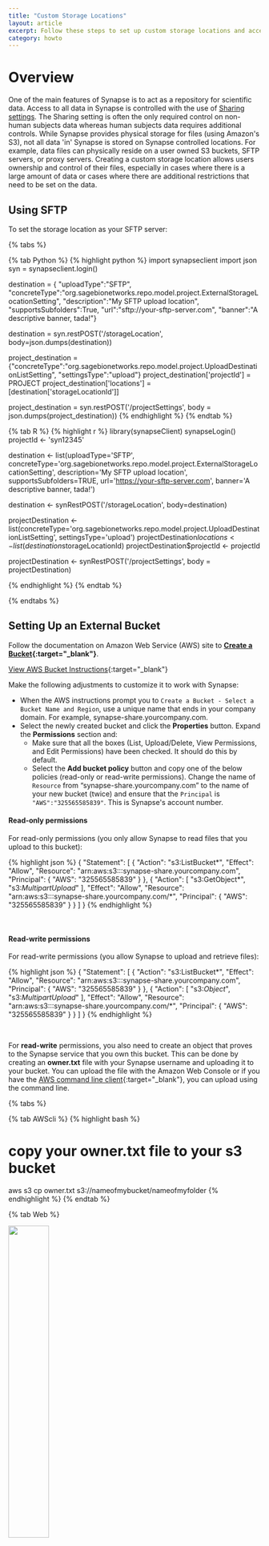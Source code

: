 ```yaml
---
title: "Custom Storage Locations"
layout: article
excerpt: Follow these steps to set up custom storage locations and access them with Synapse. 
category: howto
---
```


<style>
#image {
    width: 100%;
}
#imageSmall {
    width: 40%;
}
</style>

# Overview
One of the main features of Synapse is to act as a repository for scientific data. Access to all data in Synapse is controlled with the use of [Sharing settings](/articles/access_controls). The Sharing setting is often the only required control on non-human subjects data whereas human subjects data requires additional controls. While Synapse provides physical storage for files (using Amazon's S3), not all data 'in' Synapse is stored on Synapse controlled locations. For example, data files can physically reside on a user owned S3 buckets, SFTP servers, or proxy servers. Creating a custom storage location allows users ownership and control of their files, especially in cases where there is a large amount of data or cases where there are additional restrictions that need to be set on the data.

## Using SFTP

To set the storage location as your SFTP server:

{% tabs %}

{% tab Python %}
{% highlight python %}
import synapseclient
import json
syn = synapseclient.login()

destination = { "uploadType":"SFTP",
    "concreteType":"org.sagebionetworks.repo.model.project.ExternalStorageLocationSetting",
    "description":"My SFTP upload location", 
    "supportsSubfolders":True,
    "url":"sftp://your-sftp-server.com",
    "banner":"A descriptive banner, tada!"}

destination = syn.restPOST('/storageLocation', body=json.dumps(destination))

project_destination = {"concreteType":"org.sagebionetworks.repo.model.project.UploadDestinationListSetting", 
    "settingsType":"upload"}
project_destination['projectId'] = PROJECT
project_destination['locations'] = [destination['storageLocationId']]

project_destination = syn.restPOST('/projectSettings', body = json.dumps(project_destination))
{% endhighlight %}
{% endtab %}

{% tab R %}
{% highlight r %}
library(synapseClient)
synapseLogin()
projectId <- 'syn12345'

destination <- list(uploadType='SFTP', 
                    concreteType='org.sagebionetworks.repo.model.project.ExternalStorageLocationSetting',
                    description='My SFTP upload location',
                    supportsSubfolders=TRUE,
                    url='https://your-sftp-server.com',
                    banner='A descriptive banner, tada!')
                    
destination <- synRestPOST('/storageLocation', body=destination)

projectDestination <- list(concreteType='org.sagebionetworks.repo.model.project.UploadDestinationListSetting', 
                           settingsType='upload')
projectDestination$locations <- list(destination$storageLocationId)
projectDestination$projectId <- projectId

projectDestination <- synRestPOST('/projectSettings', body = projectDestination)

{% endhighlight %}
{% endtab %}

{% endtabs %}



## Setting Up an External Bucket
Follow the documentation on Amazon Web Service (AWS) site to **[Create a Bucket](http://docs.aws.amazon.com/AmazonS3/latest/gsg/CreatingABucket.html){:target="_blank"}**. 

<a href="http://docs.aws.amazon.com/AmazonS3/latest/gsg/CreatingABucket.html" class="btn btn-primary">View AWS Bucket Instructions</a>{:target="_blank"}

Make the following adjustments to customize it to work with Synapse:  

* When the AWS instructions prompt you to `Create a Bucket - Select a Bucket Name and Region`, use a unique name that ends in your company domain. For example, synapse-share.yourcompany.com. 
* Select the newly created bucket and click the **Properties** button. Expand the **Permissions** section and:  
    * Make sure that all the boxes (List, Upload/Delete, View Permissions, and Edit Permissions) have been checked. It should do this by default. 
    * Select the **Add bucket policy** button and copy one of the below policies (read-only or read-write permissions). Change the name of `Resource` from “synapse-share.yourcompany.com” to the name of your new bucket (twice) and ensure that the `Principal` is `"AWS":"325565585839"`. This is Synapse's account number. 

#### Read-only permissions
For read-only permissions (you only allow Synapse to read files that you upload to this bucket):

{% highlight json %}
{
    "Statement": [
        {
            "Action": "s3:ListBucket*",
            "Effect": "Allow",
            "Resource": "arn:aws:s3:::synapse-share.yourcompany.com",
            "Principal": { "AWS": "325565585839" }
        },
        {
            "Action": [ "s3:GetObject*", "s3:*MultipartUpload*" ],
            "Effect": "Allow",
            "Resource": "arn:aws:s3:::synapse-share.yourcompany.com/*",
            "Principal": { "AWS": "325565585839" }
        }
    ]
}
{% endhighlight %}

<br/>

#### Read-write permissions
For read-write permissions (you allow Synapse to upload and retrieve files):

{% highlight json %}
{
    "Statement": [
        {
            "Action": "s3:ListBucket*",
            "Effect": "Allow",
            "Resource": "arn:aws:s3:::synapse-share.yourcompany.com",
            "Principal": { "AWS": "325565585839" }
        },
        {
            "Action": [ "s3:*Object*", "s3:*MultipartUpload*" ],
            "Effect": "Allow",
            "Resource": "arn:aws:s3:::synapse-share.yourcompany.com/*",
            "Principal": { "AWS": "325565585839" }
        }
    ]
}
{% endhighlight %}

<br/>

For **read-write** permissions, you also need to create an object that proves to the Synapse service that you own this bucket. This can be done by creating an **owner.txt** file with your Synapse username and uploading it to your bucket. You can upload the file with the Amazon Web Console or if you have  the [AWS command line client](https://aws.amazon.com/cli/){:target="_blank"}, you can upload using the command line. 

{% tabs %}

{% tab AWScli %}
{% highlight bash %}
# copy your owner.txt file to your s3 bucket
aws s3 cp owner.txt s3://nameofmybucket/nameofmyfolder
{% endhighlight %}
{% endtab %}

{% tab Web %}

<img id="imageSmall" src="/assets/images/ownerTxt.png">

Create a new text file locally on your computer (e.g. Notepad for Windows and TextEdit for Mac) with your Synapse username. Save the file as **owner.txt**. Then navigate to your bucket on the Amazon Console and select **Upload** to upload your text file.
{% endtab %}

{% endtabs %}

<br/>


### Set S3 Bucket as Upload Location

By default, your `Project/Folder` uses Synapse storage. You can use the external bucket configured above via our programmatic clients or web client.

{% tabs %}

{% tab Python %}
{% highlight python %}
# Set storage location
import synapseclient
import json
syn = synapseclient.login()
PROJECT = 'syn12345'

destination = {'uploadType':'S3', 
               'concreteType':'org.sagebionetworks.repo.model.project.ExternalS3StorageLocationSetting',
               'bucket':'nameofyourbucket'}
destination = syn.restPOST('/storageLocation', body=json.dumps(destination))

project_destination ={'concreteType': 'org.sagebionetworks.repo.model.project.UploadDestinationListSetting', 
                      'settingsType': 'upload'}
project_destination['locations'] = [destination['storageLocationId']]
project_destination['projectId'] = PROJECT

project_destination = syn.restPOST('/projectSettings', body = json.dumps(project_destination))
{% endhighlight %}
{% endtab %}

{% tab R %}
{% highlight r %}
#set storage location
library(synapseClient)
synapseLogin()
projectId <- 'syn12345'

destination <- list(uploadType='S3', 
                    concreteType='org.sagebionetworks.repo.model.project.ExternalS3StorageLocationSetting',
                    bucket='nameofyourbucket')
destination <- synRestPOST('/storageLocation', body=destination)

projectDestination <- list(concreteType='org.sagebionetworks.repo.model.project.UploadDestinationListSetting', 
                           settingsType='upload')
projectDestination$locations <- list(destination$storageLocationId)
projectDestination$projectId <- projectId

projectDestination <- synRestPOST('/projectSettings', body = projectDestination)
{% endhighlight %}
{% endtab %}

{% tab Web %}
 Navigate to your **Project/Folder -> Tools -> Change Storage Location**. In the resulting pop-up, select the `Amazon S3 Bucket` option and fill in the relevant information, where Bucket is the name of your external bucket, Base Key is the name of the folder in your bucket to upload to, and Banner is a short description such as who owns the storage location:

<img id="image" src="/assets/images/external_s3.png">

{% endtab %}

{% endtabs %}


<br/>

### Example of uploading a file to S3 bucket

A `FileHandle` is a Synapse representation of the file, therefore you will have to specify all the metadata below for Synapse to recognize it.

{% tabs %}

{% tab Python %}
{% highlight python %}
# create filehandle
fileHandle = {'concreteType': 'org.sagebionetworks.repo.model.file.S3FileHandle', 
              'fileName'    : 'nameOfFile.csv',
              'contentSize' : "sizeInBytes",
              'contentType' : 'text/csv',
              'contentMd5' :  'md5',
              'bucketName' : destination['bucket'],
              'key' : 's3ObjectKey',
              'storageLocationId': destination['storageLocationId']}
fileHandle = syn.restPOST('/externalFileHandle/s3', json.dumps(fileHandle), endpoint=syn.fileHandleEndpoint)

f = synapseclient.File(parentId=PROJECT, dataFileHandleId = fileHandle['id'])

f = syn.store(f)
{% endhighlight %}
{% endtab %}

{% tab R %}
{% highlight r %}
# create filehandle
fileHandle <- list(concreteType='org.sagebionetworks.repo.model.file.S3FileHandle', 
                   fileName    = 'nameOfFile.csv',
                   contentSize = 'sizeInBytes',
                   contentType = 'text/csv',
                   contentMd5 =  'md5',
                   storageLocationId = destination$storageLocationId,
                   bucketName = destination$bucket,
                   key ='s3ObjectKey')
fileHandle <- synRestPOST('/externalFileHandle/s3', body=fileHandle, endpoint = synapseFileServiceEndpoint())

f <- synapseClient::File(dataFileHandleId = fileHandle$id, parentId = projectId)

f <- synStore(f)
{% endhighlight %}
{% endtab %}

{% endtabs %}

<br/>

Please see the [REST docs](http://docs.synapse.org/rest/org/sagebionetworks/repo/model/project/ExternalS3StorageLocationSetting.html){:target="_blank"} for more information on setting external storage location settings using our REST API.

## Using a Proxy to Access a Local File Server or SFTP Server

For files stored outside of Amazon, an additional proxy is needed to validate the pre-signed URL and then proxy the requested file contents.  View more information **[here](https://github.com/Sage-Bionetworks/file-proxy/wiki){:target="_blank"}** about the process as well as about creating a [local proxy](https://github.com/Sage-Bionetworks/file-proxy/wiki/Setup-Proxy-Local){:target="_blank"} or a [SFTP proxy](https://github.com/Sage-Bionetworks/file-proxy/wiki){:target="_blank"}.

#### Set Project Settings for a Local Proxy
You must have a key ("your_secret_key") to allow Synapse to interact with the filesystem. 

{% tabs %}

{% tab Python %}
{% highlight python %}
import synapseclient
import json
syn = synapseclient.login()
PROJECT = 'syn12345'

destination = {"uploadType":"PROXYLOCAL", 
               "secretKey":"your_secret_key", 
               "proxyUrl":"https://your-proxy.prod.sagebase.org", 
               "concreteType":"org.sagebionetworks.repo.model.project.ProxyStorageLocationSettings"}
destination = syn.restPOST('/storageLocation', body=json.dumps(destination))

project_destination ={"concreteType": "org.sagebionetworks.repo.model.project.UploadDestinationListSetting", 
                      "settingsType": "upload"}
project_destination['locations'] = [destination['storageLocationId']]
project_destination['projectId'] = PROJECT

project_destination = syn.restPOST('/projectSettings', body = json.dumps(project_destination))
{% endhighlight %}
{% endtab %}

{% tab R %}
{% highlight r %}
library(synapseClient)
synapseLogin()
projectId <- 'syn12345'

destination <- list(uploadType='PROXYLOCAL', 
                    secretKey='your_secret_key', 
                    proxyUrl='https://your-proxy.prod.sagebase.org', 
                    concreteType='org.sagebionetworks.repo.model.project.ProxyStorageLocationSettings')
destination <- synRestPOST('/storageLocation', body=destination)

projectDestination <- list(concreteType='org.sagebionetworks.repo.model.project.UploadDestinationListSetting', 
                           settingsType='upload')
projectDestination$locations <- list(destination$storageLocationId)
projectDestination$projectId <- projectId

projectDestination <- synRestPOST('/projectSettings', body = projectDestination)
{% endhighlight %}
{% endtab %}

{% endtabs %}


#### Set Project Settings for a SFTP Proxy

You must have a key ("your_secret_key") to allow Synapse to interact with the filesystem. 

{% tabs %}

{% tab Python %}
{% highlight python %}
import synapseclient
import json
syn = synapseclient.login()
PROJECT = 'syn12345'

destination = {"uploadType":"SFTP", 
               "secretKey":"your_secret_key", 
               "proxyUrl":"https://your-proxy.prod.sagebase.org", 
               "concreteType":"org.sagebionetworks.repo.model.project.ProxyStorageLocationSettings"}
destination = syn.restPOST('/storageLocation', body=json.dumps(destination))

project_destination ={"concreteType": "org.sagebionetworks.repo.model.project.UploadDestinationListSetting", 
                      "settingsType": "upload"}
project_destination['locations'] = [destination['storageLocationId']]
project_destination['projectId'] = PROJECT

project_destination = syn.restPOST('/projectSettings', body = json.dumps(project_destination))
{% endhighlight %}
{% endtab %}

{% tab R %}
{% highlight r %}
library(synapseClient)
synapseLogin()
projectId <- 'syn12345'

destination <- list(uploadType='SFTP', 
                    secretKey='your_secret_key', 
                    proxyUrl='https://your-proxy.prod.sagebase.org', 
                    concreteType='org.sagebionetworks.repo.model.project.ProxyStorageLocationSettings')
destination <- synRestPOST('/storageLocation', body=destination)

projectDestination <- list(concreteType='org.sagebionetworks.repo.model.project.UploadDestinationListSetting', 
                           settingsType='upload')
projectDestination$locations <- list(destination$storageLocationId)
projectDestination$projectId <- projectId

projectDestination <- synRestPOST('/projectSettings', body = projectDestination)
{% endhighlight %}
{% endtab %}

{% endtabs %}

